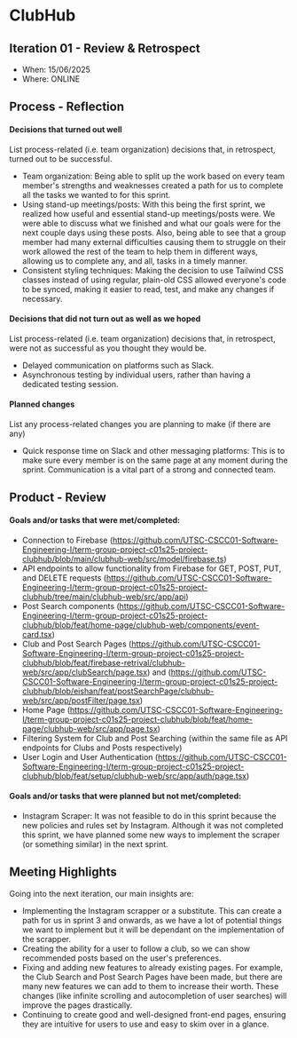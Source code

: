 # ClubHub


## Iteration 01 - Review & Retrospect

 * When: 15/06/2025
 * Where: ONLINE

## Process - Reflection

#### Decisions that turned out well

List process-related (i.e. team organization) decisions that, in retrospect, turned out to be successful.

* Team organization: Being able to split up the work based on every team member's strengths and weaknesses created a path for us to complete all the tasks we wanted to for this sprint.
* Using stand-up meetings/posts: With this being the first sprint, we realized how useful and essential stand-up meetings/posts were. We were able to discuss what we finished and what our goals were for the next couple days using these posts. Also, being able to see that a group member had many external difficulties causing them to struggle on their work allowed the rest of the team to help them in different ways, allowing us to complete any, and all, tasks in a timely manner.
* Consistent styling techniques: Making the decision to use Tailwind CSS classes instead of using regular, plain-old CSS allowed everyone's code to be synced, making it easier to read, test, and make any changes if necessary.

#### Decisions that did not turn out as well as we hoped

List process-related (i.e. team organization) decisions that, in retrospect, were not as successful as you thought they would be.

 * Delayed communication on platforms such as Slack.
 * Asynchronous testing by individual users, rather than having a dedicated testing session.


#### Planned changes

List any process-related changes you are planning to make (if there are any)

 * Quick response time on Slack and other messaging platforms: This is to make sure every member is on the same page at any moment during the sprint. Communication is a vital part of a strong and connected team.


## Product - Review

#### Goals and/or tasks that were met/completed:

* Connection to Firebase (https://github.com/UTSC-CSCC01-Software-Engineering-I/term-group-project-c01s25-project-clubhub/blob/main/clubhub-web/src/model/firebase.ts)  
* API endpoints to allow functionality from Firebase for GET, POST, PUT, and DELETE requests (https://github.com/UTSC-CSCC01-Software-Engineering-I/term-group-project-c01s25-project-clubhub/tree/main/clubhub-web/src/app/api)
* Post Search components (https://github.com/UTSC-CSCC01-Software-Engineering-I/term-group-project-c01s25-project-clubhub/blob/feat/home-page/clubhub-web/components/event-card.tsx)
* Club and Post Search Pages (https://github.com/UTSC-CSCC01-Software-Engineering-I/term-group-project-c01s25-project-clubhub/blob/feat/firebase-retrival/clubhub-web/src/app/clubSearch/page.tsx) and (https://github.com/UTSC-CSCC01-Software-Engineering-I/term-group-project-c01s25-project-clubhub/blob/eishan/feat/postSearchPage/clubhub-web/src/app/postFilter/page.tsx)
* Home Page (https://github.com/UTSC-CSCC01-Software-Engineering-I/term-group-project-c01s25-project-clubhub/blob/feat/home-page/clubhub-web/src/app/page.tsx)
* Filtering System for Club and Post Searching (within the same file as API endpoints for Clubs and Posts respectively)
* User Login and User Authentication (https://github.com/UTSC-CSCC01-Software-Engineering-I/term-group-project-c01s25-project-clubhub/blob/feat/setup/clubhub-web/src/app/auth/page.tsx)


#### Goals and/or tasks that were planned but not met/completed:

 * Instagram Scraper: It was not feasible to do in this sprint because the new policies and rules set by Instagram. Although it was not completed this sprint, we have planned some new ways to implement the scraper (or something similar) in the next sprint.

## Meeting Highlights

Going into the next iteration, our main insights are:

* Implementing the Instagram scrapper or a substitute. This can create a path for us in sprint 3 and onwards, as we have a lot of potential things we want to implement but it will be dependant on the implementation of the scrapper.
* Creating the ability for a user to follow a club, so we can show recommended posts based on the user's preferences.
* Fixing and adding new features to already existing pages. For example, the Club Search and Post Search Pages have been made, but there are many new features we can add to them to increase their worth. These changes (like infinite scrolling and autocompletion of user searches) will improve the pages drastically.
* Continuing to create good and well-designed front-end pages, ensuring they are intuitive for users to use and easy to skim over in a glance. 

